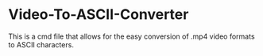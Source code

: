 # Video-To-ASCII-Converter
This is a cmd file that allows for the easy conversion of .mp4 video formats to ASCII characters.
